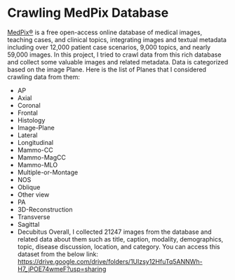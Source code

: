 # Crawling MedPix Database
[MedPix®](https://medpix.nlm.nih.gov/home) is a free open-access online database of medical images, teaching cases, and clinical topics, integrating images and textual metadata including over 12,000 patient case scenarios, 9,000 topics, and nearly 59,000 images. In this project, I tried to crawl data from this rich database and collect some valuable images and related metadata. Data is categorized based on the image Plane. Here is the list of Planes that I considered crawling data from them:
- AP
- Axial
- Coronal
- Frontal
- Histology
- Image-Plane
- Lateral
- Longitudinal
- Mammo-CC
- Mammo-MagCC
- Mammo-MLO
- Multiple-or-Montage
- NOS
- Oblique
- Other view
- PA
- 3D-Reconstruction
- Transverse
- Sagittal
- Decubitus
Overall, I collected 21247 images from the database and related data about them such as title, caption, modality, demographics, topic, disease discussion, location, and category.
You can access this dataset from the below link:
https://drive.google.com/drive/folders/1Ulzsy12HfuTq5ANNWh-H7_jPOE74wmeF?usp=sharing
